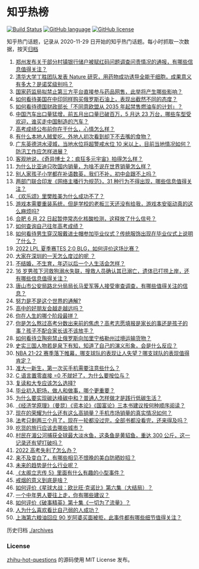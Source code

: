 # 知乎热榜
[![Build Status](https://github.com/ToWeLong/zhihu-hot-questions/workflows/CI/badge.svg)](https://github.com/ToWeLong/zhihu-hot-questions/actions)
[![GitHub language](https://img.shields.io/badge/language-golang-orange.svg)](https://golang.org/)
[![GitHub license](https://img.shields.io/github/license/ToWeLong/zhihu-hot-questions)](https://github.com/ToWeLong/zhihu-hot-questions/blob/main/LICENSE)

知乎热门话题，记录从 2020-11-29 日开始的知乎热门话题。每小时抓取一次数据，按天[归档](./archives)

<!-- BEGIN -->

1. [郑州发布关于部分村镇银行储户被赋红码问题调查问责情况的通报，有哪些信息值得关注？](https://www.zhihu.com/question/538986890)
1. [清华大学丁胜团队发表 Nature 研究，用药物成功诱导全能干细胞，成果意义有多大？是诺奖级别吗？](https://www.zhihu.com/question/538936805)
1. [国家药监局拟禁止第三方平台直接参与药品网售，此举将产生哪些影响？](https://www.zhihu.com/question/538926463)
1. [如何看待美国在中印同样购买俄罗斯石油上，表现出截然不同的态度？](https://www.zhihu.com/question/538944662)
1. [如何看待德国财政部长「不同意欧盟从 2035 年起禁售燃油车的计划」？](https://www.zhihu.com/question/538922712)
1. [中国汽车出口量猛增，前五月出口量已破百万，5 月达 23 万台，哪些车型受欢迎，谁买走中国制造的汽车？](https://www.zhihu.com/question/538647046)
1. [高考成绩公布前你在干什么，心情怎么样？](https://www.zhihu.com/question/538974333)
1. [有什么本地人贼爱吃，外地人初次看到却下不去嘴的食物？](https://www.zhihu.com/question/537864906)
1. [广东英德洪水浸城，当地水位将超警戒水位 10 米以上，目前当地情况如何？防汛工作应怎样进展？](https://www.zhihu.com/question/538890079)
1. [客观地说，《奇异博士 2：疯狂多元宇宙》拍得怎么样？](https://www.zhihu.com/question/538841567)
1. [为什么比亚迪只吹国内销量，为啥不说在世界销量怎么样？](https://www.zhihu.com/question/530286919)
1. [别人家孩子小学都在补语数英，我们不补，初中会跟不上吗？](https://www.zhihu.com/question/437581262)
1. [两部门联合印发《网络主播行为规范》，31 种行为不得出现，哪些信息值得关注？](https://www.zhihu.com/question/538959378)
1. [《欢乐颂》里樊胜美为什么成功不了？](https://www.zhihu.com/question/44713226)
1. [游戏本需要重装系统，但是学校的老板三天还没有给我，游戏本安驱动真的这么麻烦吗?](https://www.zhihu.com/question/537909420)
1. [合肥 6 月 22 日起暂停常态化核酸检测，这释放了什么信号？](https://www.zhihu.com/question/538829756)
1. [如何查询自己往年高考成绩？](https://www.zhihu.com/question/329089828)
1. [如何看待男生穿汉服戴进士帽参加毕业仪式？传统服饰出现在毕业仪式上说明了什么？](https://www.zhihu.com/question/538907875)
1. [2022 LPL 夏季赛TES 2:0 BLG，如何评价这场比赛？](https://www.zhihu.com/question/538995008)
1. [大家在深圳的一天怎么度过的呢 ？](https://www.zhihu.com/question/479143486)
1. [不结婚，不生育，年迈以后一个人生活会怎样？](https://www.zhihu.com/question/538967016)
1. [16 岁男孩下河救狗溺水失联，搜救人员确认其已溺亡，遗体已打捞上岸，还有哪些信息值得关注？](https://www.zhihu.com/question/538795947)
1. [唐山市公安局路北分局局长马爱军等人接受审查调查，有哪些值得关注的信息？](https://www.zhihu.com/question/538720118)
1. [努力是不是这个世界的通解?](https://www.zhihu.com/question/538659796)
1. [高中的好朋友会越走越远吗？](https://www.zhihu.com/question/538935620)
1. [你在人生的哪个阶段最拼？](https://www.zhihu.com/question/538494136)
1. [你是怎么熬过高考分数出来前的焦虑？高考志愿填报是家长的事还是孩子的事？孩子不配合家长该不该放手？](https://www.zhihu.com/question/538792123)
1. [如何看待立陶宛禁止俄罗斯向加里宁格勒州过境运输货物？](https://www.zhihu.com/question/538770677)
1. [史实三国人物若是泉下有知，知道了自己的演义形象，会是什么反应？](https://www.zhihu.com/question/511921452)
1. [NBA 21-22 赛季落下帷幕，哪支球队的表现让人失望？哪支球队的表现值得肯定？](https://www.zhihu.com/question/538878559)
1. [准大一新生，第一次买手机需要注意些什么？](https://www.zhihu.com/question/538785052)
1. [C 语言置零直接 =0 不就好了，为什么要按位与？](https://www.zhihu.com/question/518241863)
1. [复读和大专应该怎么选择?](https://www.zhihu.com/question/538843448)
1. [毕业初入职场，做人和做事，哪个更重要？](https://www.zhihu.com/question/537664584)
1. [为什么要实现碳达峰碳中和？普通人怎样做才是践行低碳生活？](https://www.zhihu.com/question/537657369)
1. [《经济学原理》（曼昆）《资本论》《国富论》三本书建议按何种顺序阅读？](https://www.zhihu.com/question/330527125)
1. [现在的荣耀为什么还有这么高销量？手机市场销量的真实情况如何？](https://www.zhihu.com/question/531291963)
1. [法考只剩两三个月了，现在一轮都没过完，全部书都没看完，还来得及吗？](https://www.zhihu.com/question/538306036)
1. [吃货的旅行应该去哪些城市？](https://www.zhihu.com/question/535671079)
1. [村民在湄公河捕获全球最大淡水鱼，这条鱼是黄貂鱼，重达 300 公斤，这一记录还有望打破吗？](https://www.zhihu.com/question/538748438)
1. [2022 高考失利了怎么办？](https://www.zhihu.com/question/536870371)
1. [来不及变白了，有哪些相见不恨晚的美白防晒妙招？](https://www.zhihu.com/question/41920165)
1. [未来的趋势是什么行业呢？](https://www.zhihu.com/question/424449246)
1. [《太阁立志传 5》里面有什么有趣的小型事件？](https://www.zhihu.com/question/35115678)
1. [戒烟的意义到底是啥？](https://www.zhihu.com/question/499620637)
1. [如何评价《星球大战：欧比旺·克诺比》第六集（大结局）？](https://www.zhihu.com/question/538956004)
1. [一个中年男人要往上走，你有哪些建议？](https://www.zhihu.com/question/532284710)
1. [如何评价《破事精英》第十集《一切为了流量》？](https://www.zhihu.com/question/538868639)
1. [人为什么喜欢看比自己弱的人成功？](https://www.zhihu.com/question/534507319)
1. [上海第六粮油回应 90 岁阿婆买面被拒，此事件都有哪些细节值得关注？](https://www.zhihu.com/question/538802974)

<!-- END -->

历史归档 [./archives](./archives)


### License
[zhihu-hot-questions](https://github.com/towelong/zhihu-hot-questions) 的源码使用 MIT License 发布。